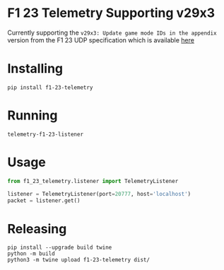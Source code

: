 # F1 23 Telemetry Supporting v29x3
Currently supporting the `v29x3: Update game mode IDs in the appendix` version from
the F1 23 UDP specification which is available [here](https://answers.ea.com/t5/General-Discussion/F1-23-UDP-Specification/td-p/12632888)

# Installing

```commandline
pip install f1-23-telemetry
```

# Running
```commandline
telemetry-f1-23-listener
```

# Usage

```python
from f1_23_telemetry.listener import TelemetryListener

listener = TelemetryListener(port=20777, host='localhost')
packet = listener.get()
```

# Releasing
```commandline
pip install --upgrade build twine
python -m build
python3 -m twine upload f1-23-telemetry dist/
```
